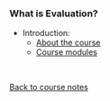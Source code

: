 ### What is Evaluation?

* Introduction:
  * [About the course](https://www.youtube.com/watch?v=2TlEJk2X_s8)
  * [Course modules](https://www.youtube.com/watch?v=PFO6AOMtv8A)



<br>

[Back to course notes](../Course_Notes.md)
